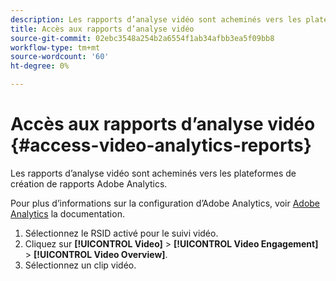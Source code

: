 ```yaml
---
description: Les rapports d’analyse vidéo sont acheminés vers les plateformes de création de rapports Adobe Analytics.
title: Accès aux rapports d’analyse vidéo
source-git-commit: 02ebc3548a254b2a6554f1ab34afbb3ea5f09bb8
workflow-type: tm+mt
source-wordcount: '60'
ht-degree: 0%

---
```


# Accès aux rapports d’analyse vidéo {#access-video-analytics-reports}

Les rapports d’analyse vidéo sont acheminés vers les plateformes de création de rapports Adobe Analytics.

Pour plus d’informations sur la configuration d’Adobe Analytics, voir [Adobe Analytics](https://microsite.omniture.com/t2/help/en_US/reference/) la documentation.
1. Sélectionnez le RSID activé pour le suivi vidéo.
1. Cliquez sur **[!UICONTROL Video]** > **[!UICONTROL Video Engagement]** > **[!UICONTROL Video Overview]**.
1. Sélectionnez un clip vidéo.
